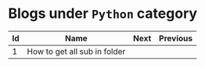 # Blogs under `Python` category

| Id |  Name | Next | Previous |
| - | - | - | - |
| 1 | How to get all sub in folder |  |  |